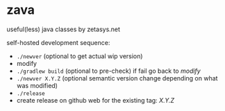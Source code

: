 # zava
useful(less) java classes by zetasys.net

self-hosted development sequence:
- `./newver` (optional to get actual wip version)
- modify
- `./gradlew build` (optional to pre-check) if fail go back to *modify*
- `./newver X.Y.Z` (optional semantic version change depending on what was modified)
- `./release`
- create release on github web for the existing tag: *X.Y.Z*
